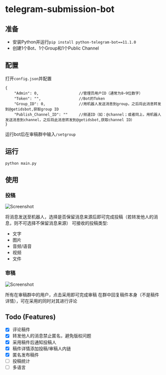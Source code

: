 # telegram-submission-bot

## 准备
* 安装Python并运行`pip install python-telegram-bot==11.1.0`
* 创建1个Bot、1个Group和1个Public Channel

## 配置
打开`config.json`并配置
```
{
    "Admin": 0,                  //管理员用户ID（通常为8~9位数字）
    "Token": "",                 //Bot的Token
    "Group_ID": 0,               //用机器人发送消息到group，之后将此消息转发到@getidsbot,获取group ID
    "Publish_Channel_ID": ""     //频道ID（如：@channel；或者同上，用机器人发送消息到channel，之后将此消息转发到@getidsbot,获取channel ID）
}
```
运行bot后在审稿群中输入`/setgroup`

## 运行
```
python main.py
```

## 使用
### 投稿
![Screenshot](https://github.com/Netrvin/telegram-submission-bot/raw/master/Readme_Img/Screenshot1.jpg)

将消息发送至机器人，选择是否保留消息来源后即可完成投稿（若转发他人的消息，则不可选择不保留消息来源）
可接收的投稿类型:
* 文字
* 图片
* 音频/语音
* 视频
* 文件

### 审稿
![Screenshot](https://github.com/Netrvin/telegram-submission-bot/raw/master/Readme_Img/Screenshot2.jpg)

所有在审稿群中的用户，点击采用即可完成审稿
在群中回复稿件本身（不是稿件详情），可在采用的同时对其进行评论

## Todo (Features)
- [x] 评论稿件
- [x] 转发他人的消息禁止匿名，避免版权问题
- [x] 采用稿件后通知投稿人
- [x] 稿件详情添加投稿/审稿人内链
- [x] 匿名发布稿件
- [ ] 投稿统计
- [ ] 多语言
